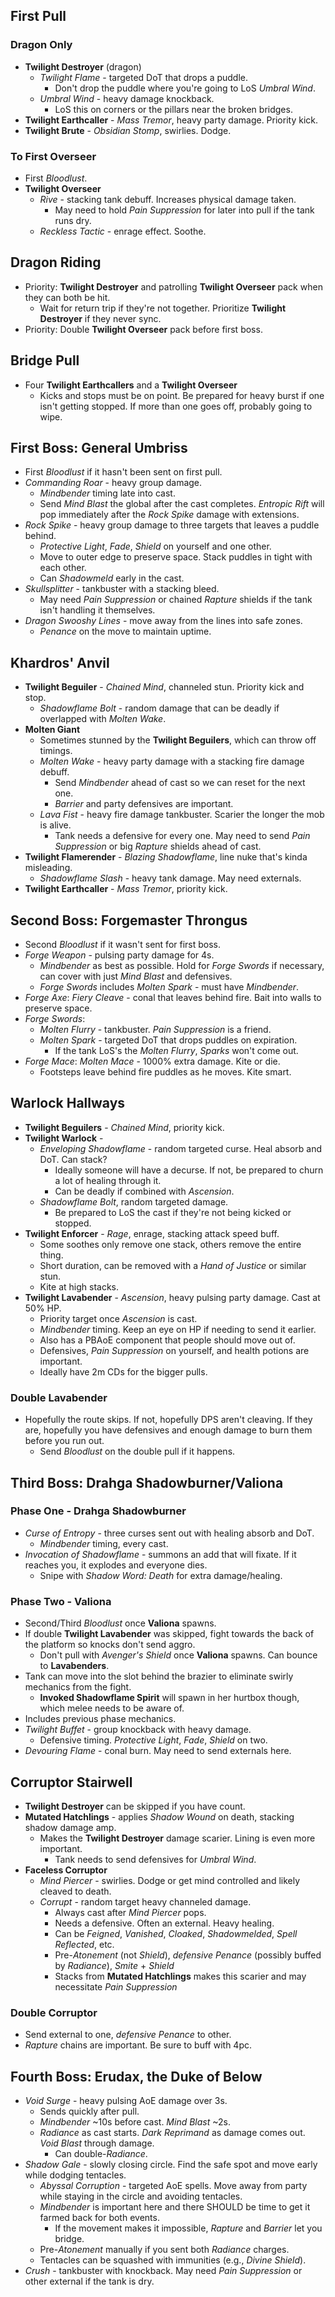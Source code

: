 ## First Pull
### Dragon Only
- **Twilight Destroyer** (dragon)
	- _Twilight Flame_ - targeted DoT that drops a puddle.
		- Don't drop the puddle where you're going to LoS _Umbral Wind_.
	- _Umbral Wind_ - heavy damage knockback.
		- LoS this on corners or the pillars near the broken bridges.
- **Twilight Earthcaller** - _Mass Tremor_, heavy party damage. Priority kick.
- **Twilight Brute** - _Obsidian Stomp_, swirlies. Dodge.
### To First Overseer
- First _Bloodlust_.
- **Twilight Overseer**
	- _Rive_ - stacking tank debuff. Increases physical damage taken.
		- May need to hold _Pain Suppression_ for later into pull if the tank runs dry.
	- _Reckless Tactic_ - enrage effect. Soothe.
## Dragon Riding
- Priority: **Twilight Destroyer** and patrolling **Twilight Overseer** pack when they can both be hit.
	- Wait for return trip if they're not together. Prioritize **Twilight Destroyer** if they never sync.
- Priority: Double **Twilight Overseer** pack before first boss.
## Bridge Pull
- Four **Twilight Earthcallers** and a **Twilight Overseer**
	- Kicks and stops must be on point. Be prepared for heavy burst if one isn't getting stopped. If more than one goes off, probably going to wipe.
## First Boss: General Umbriss
- First _Bloodlust_ if it hasn't been sent on first pull.
- _Commanding Roar_ - heavy group damage.
	- _Mindbender_ timing late into cast.
	- Send _Mind Blast_ the global after the cast completes. _Entropic Rift_ will pop immediately after the _Rock Spike_ damage with extensions.
- _Rock Spike_ - heavy group damage to three targets that leaves a puddle behind.
	- _Protective Light_, _Fade_, _Shield_ on yourself and one other.
	- Move to outer edge to preserve space. Stack puddles in tight with each other.
	- Can _Shadowmeld_ early in the cast.
- _Skullsplitter_ - tankbuster with a stacking bleed.
	- May need _Pain Suppression_ or chained _Rapture_ shields if the tank isn't handling it themselves.
- _Dragon Swooshy Lines_ - move away from the lines into safe zones.
	- _Penance_ on the move to maintain uptime.
## Khardros' Anvil
- **Twilight Beguiler** - _Chained Mind_, channeled stun. Priority kick and stop.
	- _Shadowflame Bolt_ - random damage that can be deadly if overlapped with _Molten Wake_.
- **Molten Giant**
	- Sometimes stunned by the **Twilight Beguilers**, which can throw off timings.
	- _Molten Wake_ - heavy party damage with a stacking fire damage debuff.
		- Send _Mindbender_ ahead of cast so we can reset for the next one.
		- _Barrier_ and party defensives are important.
	- _Lava Fist_ - heavy fire damage tankbuster. Scarier the longer the mob is alive.
		- Tank needs a defensive for every one. May need to send _Pain Suppression_ or big _Rapture_ shields ahead of cast.
- **Twilight Flamerender** - _Blazing Shadowflame_, line nuke that's kinda misleading.
	- _Shadowflame Slash_ - heavy tank damage. May need externals.
- **Twilight Earthcaller** - _Mass Tremor_, priority kick.
## Second Boss: Forgemaster Throngus
- Second _Bloodlust_ if it wasn't sent for first boss.
- _Forge Weapon_ - pulsing party damage for 4s.
	- _Mindbender_ as best as possible. Hold for _Forge Swords_ if necessary, can cover with just _Mind Blast_ and defensives.
	- _Forge Swords_ includes _Molten Spark_ - must have _Mindbender_.
- _Forge Axe_: _Fiery Cleave_ - conal that leaves behind fire. Bait into walls to preserve space.
- _Forge Swords_: 
	- _Molten Flurry_ - tankbuster. _Pain Suppression_ is a friend.
	-  _Molten Spark_ - targeted DoT that drops puddles on expiration.
		- If the tank LoS's the _Molten Flurry_, _Sparks_ won't come out.
- _Forge Mace_: _Molten Mace_ - 1000% extra damage. Kite or die.
	- Footsteps leave behind fire puddles as he moves. Kite smart.
## Warlock Hallways
- **Twilight Beguilers** - _Chained Mind_, priority kick.
- **Twilight Warlock** - 
	- _Enveloping Shadowflame_ - random targeted curse. Heal absorb and DoT. Can stack?
		- Ideally someone will have a decurse. If not, be prepared to churn a lot of healing through it.
		- Can be deadly if combined with _Ascension_.
	- _Shadowflame Bolt_, random targeted damage.
		- Be prepared to LoS the cast if they're not being kicked or stopped.
- **Twilight Enforcer** - _Rage_, enrage, stacking attack speed buff. 
	- Some soothes only remove one stack, others remove the entire thing.
	- Short duration, can be removed with a _Hand of Justice_ or similar stun.
	- Kite at high stacks.
- **Twilight Lavabender** - _Ascension_, heavy pulsing party damage. Cast at 50% HP. 
	- Priority target once _Ascension_ is cast.
	- _Mindbender_ timing. Keep an eye on HP if needing to send it earlier.
	- Also has a PBAoE component that people should move out of.
	- Defensives, _Pain Suppression_ on yourself, and health potions are important.
	- Ideally have 2m CDs for the bigger pulls.
### Double Lavabender
- Hopefully the route skips. If not, hopefully DPS aren't cleaving. If they are, hopefully you have defensives and enough damage to burn them before you run out.
	- Send _Bloodlust_ on the double pull if it happens.
## Third Boss: Drahga Shadowburner/Valiona
### Phase One - Drahga Shadowburner
- _Curse of Entropy_ - three curses sent out with healing absorb and DoT.
	- _Mindbender_ timing, every cast.
- _Invocation of Shadowflame_ - summons an add that will fixate. If it reaches you, it explodes and everyone dies.
	- Snipe with _Shadow Word: Death_ for extra damage/healing.
### Phase Two - Valiona
- Second/Third _Bloodlust_ once **Valiona** spawns.
- If double **Twilight Lavabender** was skipped, fight towards the back of the platform so knocks don't send aggro.
	- Don't pull with _Avenger's Shield_ once **Valiona** spawns. Can bounce to **Lavabenders**.
- Tank can move into the slot behind the brazier to eliminate swirly mechanics from the fight.
	- **Invoked Shadowflame Spirit** will spawn in her hurtbox though, which melee needs to be aware of.
- Includes previous phase mechanics.
- _Twilight Buffet_ - group knockback with heavy damage.
	- Defensive timing. _Protective Light_, _Fade_, _Shield_ on two.
- _Devouring Flame_ - conal burn. May need to send externals here.
## Corruptor Stairwell
- **Twilight Destroyer** can be skipped if you have count.
- **Mutated Hatchlings** - applies _Shadow Wound_ on death, stacking shadow damage amp.
	- Makes the **Twilight Destroyer** damage scarier. Lining is even more important.
		- Tank needs to send defensives for _Umbral Wind_.
- **Faceless Corruptor**
	- _Mind Piercer_ - swirlies. Dodge or get mind controlled and likely cleaved to death.
	- _Corrupt_ - random target heavy channeled damage.
		- Always cast after _Mind Piercer_ pops.
		- Needs a defensive. Often an external. Heavy healing.
		- Can be _Feigned_, _Vanished_, _Cloaked_, _Shadowmelded_, _Spell Reflected_, etc.
		- Pre-_Atonement_ (not _Shield_), _defensive Penance_ (possibly buffed by _Radiance_), _Smite_ + _Shield_
		- Stacks from **Mutated Hatchlings** makes this scarier and may necessitate _Pain Suppression_
### Double Corruptor
- Send external to one, _defensive Penance_ to other.
- _Rapture_ chains are important. Be sure to buff with 4pc.
## Fourth Boss: Erudax, the Duke of Below
- _Void Surge_ - heavy pulsing AoE damage over 3s.
	- Sends quickly after pull.
	- _Mindbender_ ~10s before cast. _Mind Blast_ ~2s.
	- _Radiance_ as cast starts. _Dark Reprimand_ as damage comes out. _Void Blast_ through damage.
		- Can double-_Radiance_.
- _Shadow Gale_ - slowly closing circle. Find the safe spot and move early while dodging tentacles.
	- _Abyssal Corruption_ - targeted AoE spells. Move away from party while staying in the circle and avoiding tentacles.
	- _Mindbender_ is important here and there SHOULD be time to get it farmed back for both events.
		- If the movement makes it impossible, _Rapture_ and _Barrier_ let you bridge.
	- Pre-_Atonement_ manually if you sent both _Radiance_ charges.
	- Tentacles can be squashed with immunities (e.g., _Divine Shield_).
- _Crush_ - tankbuster with knockback. May need _Pain Suppression_ or other external if the tank is dry.